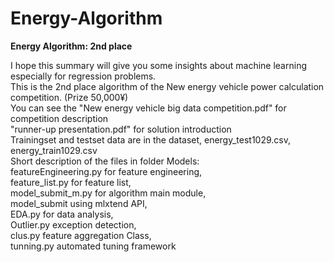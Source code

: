 # Energy-Algorithm
<b>Energy Algorithm: 2nd place</b>

I hope this summary will give you some insights about machine learning especially for regression problems. <br/>
This is the 2nd place algorithm of the New energy vehicle power calculation competition. (Prize 50,000¥) <br/>
You can see the "New energy vehicle big data competition.pdf" for competition description <br/>
"runner-up presentation.pdf" for solution introduction <br/>
Trainingset and testset data are in the dataset, energy_test1029.csv, energy_train1029.csv <br/>
Short description of the files in folder Models: <br/>
featureEngineering.py for feature engineering,  <br/>
feature_list.py for feature list,  <br/>
model_submit_m.py for algorithm main module,  <br/>
model_submit using mlxtend API,  <br/>
EDA.py for data analysis,  <br/>
Outlier.py exception detection,  <br/>
clus.py feature aggregation Class,  <br/>
tunning.py automated tuning framework <br/>
